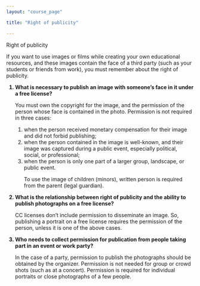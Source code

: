 ```yaml
---
layout: "course_page"

title: "Right of publicity"

---
```


<div class="text-center screen-title">
Right of publicity
</div>

<div class="screen-content">
  <p>
 If you want to use images or films while creating your own educational resources, and these images contain the face of a third party (such as your students or friends from work), you must remember about the right of publicity.
  </p>
  
  <p>
  <ol>
<strong><li class="number">What is necessary to publish an image with someone’s face in it under a free license?
</li></strong>
    <p>You must own the copyright for the image, and the permission of the person whose face is contained in the photo. Permission is not required in three cases:
</p>
    <ol>
      <li class="number">when the person received monetary compensation for their image and did not forbid publishing;</li>
      <li class="number">when the person contained in the image is well-known, and their image was captured during a public event, especially political, social, or professional;
</li>
      <li class="number">when the person is only one part of a larger group, landscape, or public event.</li>
      <p>To use the image of children (minors), written person is required from the parent (legal guardian). </p>
    </ol>
    <strong><li class="number">What is the relationship between right of publicity and the ability to publish photographs on a free license?</li></strong>
    <p>CC licenses don’t include permission to disseminate an image. So, publishing a portrait on a free license requires the permission of the person, unless it is one of the above cases. </p>
    <strong><li class="number">Who needs to collect permission for publication from people taking part in an event or work party?</li></strong>
    <p>In the case of a party, permission to publish the photographs should be obtained by the organizer. Permission is not needed for group or crowd shots (such as at a concert). Permission is required for individual portraits or close photographs of a few people.
</p>
</ol>
  </p>

</div> 
